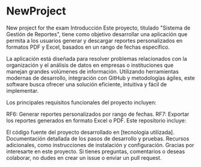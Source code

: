 # NewProject
New project for the exam
Introducción
Este proyecto, titulado "Sistema de Gestión de Reportes", tiene como objetivo desarrollar una aplicación que permita a los usuarios generar y descargar reportes personalizados en formatos PDF y Excel, basados en un rango de fechas específico.

La aplicación está diseñada para resolver problemas relacionados con la organización y el análisis de datos en empresas o instituciones que manejan grandes volúmenes de información. Utilizando herramientas modernas de desarrollo, integración con GitHub y metodologías ágiles, este software busca ofrecer una solución eficiente, intuitiva y fácil de implementar.

Los principales requisitos funcionales del proyecto incluyen:

RF6: Generar reportes personalizados por rango de fechas.
RF7: Exportar los reportes generados en formato Excel o PDF.
Este repositorio incluye:

El código fuente del proyecto desarrollado en [tecnología utilizada].
Documentación detallada de los pasos de desarrollo y pruebas.
Recursos adicionales, como instrucciones de instalación y configuración.
Gracias por interesarte en este proyecto. Si tienes preguntas, comentarios o deseas colaborar, no dudes en crear un issue o enviar un pull request.
